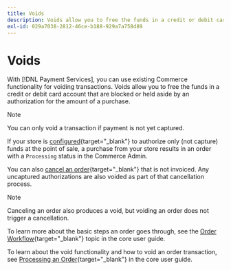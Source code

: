 ```yaml
---
title: Voids
description: Voids allow you to free the funds in a credit or debit card account that are blocked or held aside by an authorization for the amount of a purchase.
exl-id: 029a7038-2812-46ce-b188-929a7a758d89
---
```

# Voids

With [!DNL Payment Services], you can use existing Commerce functionality for voiding transactions. Voids allow you to free the funds in a credit or debit card account that are blocked or held aside by an authorization for the amount of a purchase.

>[!NOTE]
>
>You can only void a transaction if payment is not yet captured.

If your store is [configured](https://docs.magento.com/user-guide/configuration/sales/payment-methods.html#payment-actions){target="_blank"} to authorize only (not capture) funds at the point of sale, a purchase from your store results in an order with a `Processing` status in the Commerce Admin.

You can also [cancel an order](https://docs.magento.com/user-guide/sales/order-update.html#cancel-a-pending-order){target="_blank"} that is not invoiced. Any uncaptured authorizations are also voided as part of that cancellation process.

>[!NOTE]
>
>Canceling an order also produces a void, but voiding an order does not trigger a cancellation.

To learn more about the basic steps an order goes through, see the [Order Workflow](https://docs.magento.com/user-guide/sales/order-workflow.html){target="_blank"} topic in the core user guide.

To learn about the void functionality and how to void an order transaction, see [Processing an Order](https://docs.magento.com/user-guide/sales/order-processing.html){target="_blank"} in the core user guide.
